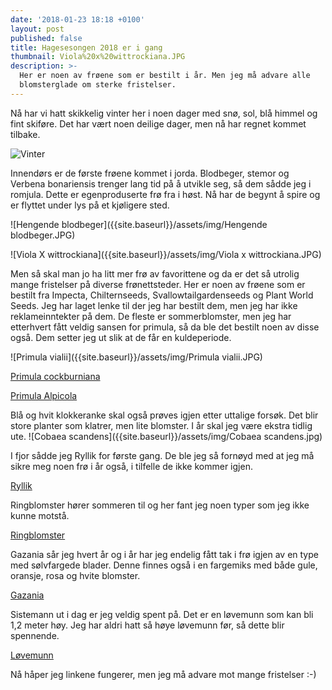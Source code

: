 ```yaml
---
date: '2018-01-23 18:18 +0100'
layout: post
published: false
title: Hagesesongen 2018 er i gang
thumbnail: Viola%20x%20wittrockiana.JPG
description: >-
  Her er noen av frøene som er bestilt i år. Men jeg må advare alle
  blomsterglade om sterke fristelser.
---
```


Nå har vi hatt skikkelig vinter her i noen dager med snø, sol, blå himmel og fint skiføre. Det har vært noen deilige dager, men nå har regnet kommet tilbake. 

![Vinter]({{site.baseurl}}/assets/img/Vinter.JPG)

Innendørs er de første frøene kommet i jorda. Blodbeger, stemor og Verbena bonariensis trenger lang tid på å utvikle seg, så dem sådde jeg i romjula. Dette er egenproduserte frø fra i høst. Nå har de begynt å spire og er flyttet under lys på et kjøligere sted. 

![Hengende blodbeger]({{site.baseurl}}/assets/img/Hengende blodbeger.JPG)

![Viola X wittrockiana]({{site.baseurl}}/assets/img/Viola x wittrockiana.JPG)

<!--more-->

Men så skal man jo ha litt mer frø av favorittene og da er det så utrolig mange fristelser på diverse frønettsteder. Her er noen av frøene som er bestilt fra Impecta, Chilternseeds, Svallowtailgardenseeds og Plant World Seeds. Jeg har laget lenke til der jeg har bestilt dem, men jeg har ikke reklameinntekter på dem. 
De fleste er sommerblomster, men jeg har etterhvert fått veldig sansen for primula, så da ble det bestilt noen av disse også. Dem setter jeg ut slik at de får en kuldeperiode. 

![Primula vialii]({{site.baseurl}}/assets/img/Primula vialii.JPG)

[Primula cockburniana](https://www.plant-world-seeds.com/store/search_for_item?utf8=%E2%9C%93&query=PRIMULA+COCKBURNIANA)

[Primula Alpicola](https://www.plant-world-seeds.com/store/search_for_item?utf8=%E2%9C%93&query=PRIMULA+ALPICOLA)

Blå og hvit klokkeranke skal også prøves igjen etter uttalige forsøk. Det blir store planter som klatrer, men lite blomster. I år skal jeg være ekstra tidlig ute. 
![Cobaea scandens]({{site.baseurl}}/assets/img/Cobaea scandens.jpg)

I fjor sådde jeg Ryllik for første gang. De ble jeg så fornøyd med at jeg må sikre meg noen frø i år også, i tilfelle de ikke kommer igjen.

[Ryllik](https://www.swallowtailgardenseeds.com/perennials/yarrow.html)

Ringblomster hører sommeren til og her fant jeg noen typer som jeg ikke kunne motstå. 

[Ringblomster](https://www.swallowtailgardenseeds.com/annuals/calendulaann.html)

Gazania sår jeg hvert år og i år har jeg endelig fått tak i frø igjen av en type med sølvfargede blader. Denne finnes også i en fargemiks med både gule, oransje, rosa og hvite blomster.

[Gazania](https://www.chilternseeds.co.uk/item_612G)

Sistemann ut i dag er jeg veldig spent på. Det er en løvemunn som kan bli 1,2 meter høy. Jeg har aldri hatt så høye løvemunn før, så dette blir spennende.

[Løvemunn](https://www.swallowtailgardenseeds.com/annuals/snapdragon.html#Chantilly-Series-snapdragon-seeds)

Nå håper jeg linkene fungerer, men jeg må advare mot mange fristelser :-)
